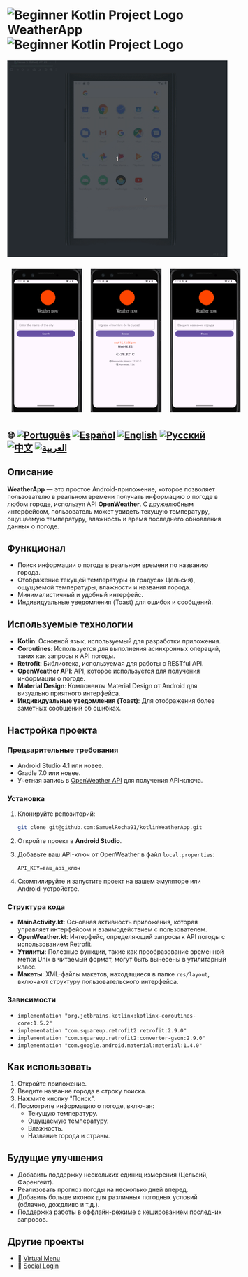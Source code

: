 # <img src="https://italiancoders.it/wp-content/uploads/2018/01/kotlin_250x250.png" alt="Beginner Kotlin Project Logo" width="52" height="30" /> WeatherApp <img src="https://italiancoders.it/wp-content/uploads/2018/01/kotlin_250x250.png" alt="Beginner Kotlin Project Logo" width="52" height="30" />

![WeatherApp](./app/src/main/weather.gif)

<div style="display: flex; justify-content: space-around;">
  <img src="./app/src/main/res/drawable/english.png" alt="english version app" style="width:32%; height: auto; margin:10px;" />
  <img src="./app/src/main/res/drawable/spanish.png" alt="spanish version app" style="width:32%; height: auto; margin:10px;" />
  <img src="./app/src/main/res/drawable/ru.png" alt="russian version app" style="width:32%; height: auto; margin:10px;" />
</div>


## 🌐 [![Português](https://img.shields.io/badge/Português-green)](https://github.com/SamuelRocha91/kotlinWeatherApp/blob/main/README.md) [![Español](https://img.shields.io/badge/Español-yellow)](https://github.com/SamuelRocha91/kotlinWeatherApp/blob/main/README_es.md) [![English](https://img.shields.io/badge/English-blue)](https://github.com/SamuelRocha91/kotlinWeatherApp/blob/main/README_en.md) [![Русский](https://img.shields.io/badge/Русский-lightgrey)](https://github.com/SamuelRocha91/kotlinWeatherApp/blob/main/README_ru.md) [![中文](https://img.shields.io/badge/中文-red)](https://github.com/SamuelRocha91/kotlinVirtualMenu) [![العربية](https://img.shields.io/badge/العربية-orange)](https://github.com/SamuelRocha91/kotlinWeatherApp/blob/main/README_ar.md)

## Описание

**WeatherApp** — это простое Android-приложение, которое позволяет пользователю в реальном времени получать информацию о погоде в любом городе, используя API **OpenWeather**. С дружелюбным интерфейсом, пользователь может увидеть текущую температуру, ощущаемую температуру, влажность и время последнего обновления данных о погоде.

## Функционал

- Поиск информации о погоде в реальном времени по названию города.
- Отображение текущей температуры (в градусах Цельсия), ощущаемой температуры, влажности и названия города.
- Минималистичный и удобный интерфейс.
- Индивидуальные уведомления (Toast) для ошибок и сообщений.

## Используемые технологии

- **Kotlin**: Основной язык, используемый для разработки приложения.
- **Coroutines**: Используется для выполнения асинхронных операций, таких как запросы к API погоды.
- **Retrofit**: Библиотека, используемая для работы с RESTful API.
- **OpenWeather API**: API, которое используется для получения информации о погоде.
- **Material Design**: Компоненты Material Design от Android для визуально приятного интерфейса.
- **Индивидуальные уведомления (Toast)**: Для отображения более заметных сообщений об ошибках.

## Настройка проекта

### Предварительные требования

- Android Studio 4.1 или новее.
- Gradle 7.0 или новее.
- Учетная запись в [OpenWeather API](https://openweathermap.org/api) для получения API-ключа.

### Установка

1. Клонируйте репозиторий:

   ```bash
   git clone git@github.com:SamuelRocha91/kotlinWeatherApp.git
   ```

2. Откройте проект в **Android Studio**.

3. Добавьте ваш API-ключ от OpenWeather в файл `local.properties`:

   ```
   API_KEY=ваш_api_ключ
   ```

4. Скомпилируйте и запустите проект на вашем эмуляторе или Android-устройстве.

### Структура кода

- **MainActivity.kt**: Основная активность приложения, которая управляет интерфейсом и взаимодействием с пользователем.
- **OpenWeather.kt**: Интерфейс, определяющий запросы к API погоды с использованием Retrofit.
- **Утилиты**: Полезные функции, такие как преобразование временной метки Unix в читаемый формат, могут быть вынесены в утилитарный класс.
- **Макеты**: XML-файлы макетов, находящиеся в папке `res/layout`, включают структуру пользовательского интерфейса.

### Зависимости

- `implementation "org.jetbrains.kotlinx:kotlinx-coroutines-core:1.5.2"`
- `implementation "com.squareup.retrofit2:retrofit:2.9.0"`
- `implementation "com.squareup.retrofit2:converter-gson:2.9.0"`
- `implementation "com.google.android.material:material:1.4.0"`

## Как использовать

1. Откройте приложение.
2. Введите название города в строку поиска.
3. Нажмите кнопку "Поиск".
4. Посмотрите информацию о погоде, включая:
    - Текущую температуру.
    - Ощущаемую температуру.
    - Влажность.
    - Название города и страны.

## Будущие улучшения

- Добавить поддержку нескольких единиц измерения (Цельсий, Фаренгейт).
- Реализовать прогноз погоды на несколько дней вперед.
- Добавить больше иконок для различных погодных условий (облачно, дождливо и т.д.).
- Поддержка работы в оффлайн-режиме с кешированием последних запросов.

## Другие проекты

- 📜 [Virtual Menu](https://github.com/SamuelRocha91/kotlinVirtualMenu/blob/main/README_ru.md)
- 👤 [Social Login](https://github.com/SamuelRocha91/kotlinLoginSocial/blob/main/README_ru.md)
